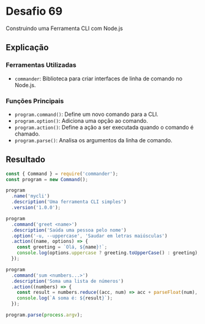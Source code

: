 # Desafio 69

Construindo uma Ferramenta CLI com Node.js

## Explicação

### Ferramentas Utilizadas

- `commander`: Biblioteca para criar interfaces de linha de comando no Node.js.

### Funções Principais

- `program.command()`: Define um novo comando para a CLI.
- `program.option()`: Adiciona uma opção ao comando.
- `program.action()`: Define a ação a ser executada quando o comando é chamado.
- `program.parse()`: Analisa os argumentos da linha de comando.

## Resultado

```js
const { Command } = require('commander');
const program = new Command();

program
  .name('mycli')
  .description('Uma ferramenta CLI simples')
  .version('1.0.0');

program
  .command('greet <name>')
  .description('Saúda uma pessoa pelo nome')
  .option('-u, --uppercase', 'Saudar em letras maiúsculas')
  .action((name, options) => {
    const greeting = `Olá, ${name}!`;
    console.log(options.uppercase ? greeting.toUpperCase() : greeting);
  });

program
  .command('sum <numbers...>')
  .description('Soma uma lista de números')
  .action((numbers) => {
    const result = numbers.reduce((acc, num) => acc + parseFloat(num), 0);
    console.log(`A soma é: ${result}`);
  });

program.parse(process.argv);
```